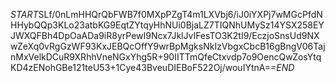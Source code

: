 $START$SLf/0nLmHHQrQbFWB7f0MXpPZgT4m1LXVbj6/iJ0iYXPj7wMGcPfdNHHybQQp3KLo23atbKG9EqtZYtqyHhNUi0BjaLZ7TIQNhUMySz14YSX258EYJWXQFBh4DpOaADa9iR8yrPewI9Ncx7JklJvIFesTO3K2tI9/EczjoSnsUd9NXwZeXq0vRgGzWF93KxJEBQcOffY9wrBpMgksNkIzVbgxCbcB16gBngV06TajnMxVelkDCuR9XRhhVneNGxYhg5R+90IITTmQfeCtxvdp7o9OencQwZosYtqKD4zENohGBe121teU53+1Cye43BveuDIEBoF522Oj/wouIYtnA==$END$